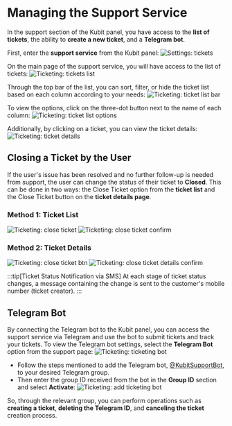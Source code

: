 # Managing the Support Service

In the support section of the Kubit panel, you have access to the **list of tickets**, the ability to **create a new ticket**, and a **Telegram bot**.

First, enter the **support service** from the Kubit panel:
![Settings: tickets](ticketing.png)

On the main page of the support service, you will have access to the list of tickets:
![Ticketing: tickets list](tickets-list.png)

Through the top bar of the list, you can sort, filter, or hide the ticket list based on each column according to your needs:
![Ticketing: ticket list bar](ticket-list-bar.png)

To view the options, click on the three-dot button next to the name of each column:
![Ticketing: ticket list options](ticket-list-options.png)

Additionally, by clicking on a ticket, you can view the ticket details:
![Ticketing: ticket details](ticket-details.png)

## Closing a Ticket by the User

If the user's issue has been resolved and no further follow-up is needed from support, the user can change the status of their ticket to **Closed**. This can be done in two ways: the Close Ticket option from the **ticket list** and the Close Ticket button on the **ticket details page**.

### Method 1: Ticket List

![Ticketing: close ticket](close-ticket.png)
![Ticketing: close ticket confirm](close-ticket-confirm.png)

### Method 2: Ticket Details

![Ticketing: close ticket btn](close-ticket-btn.png)
![Ticketing: close ticket details confirm](close-ticket-details-confirm.png)

:::tip[Ticket Status Notification via SMS]
At each stage of ticket status changes, a message containing the change is sent to the customer's mobile number (ticket creator).
:::

## Telegram Bot

By connecting the Telegram bot to the Kubit panel, you can access the support service via Telegram and use the bot to submit tickets and track your tickets.
To view the Telegram bot settings, select the **Telegram Bot** option from the support page:
![Ticketing: ticketing bot](ticketing-bot.png)

- Follow the steps mentioned to add the Telegram bot, [@KubitSupportBot](https://t.me/KubitSupportBot), to your desired Telegram group.
- Then enter the group ID received from the bot in the **Group ID** section and select **Activate**:
  ![Ticketing: add ticketing bot](add-ticketing-bot.png)

So, through the relevant group, you can perform operations such as **creating a ticket**, **deleting the Telegram ID**, and **canceling the ticket** creation process.
